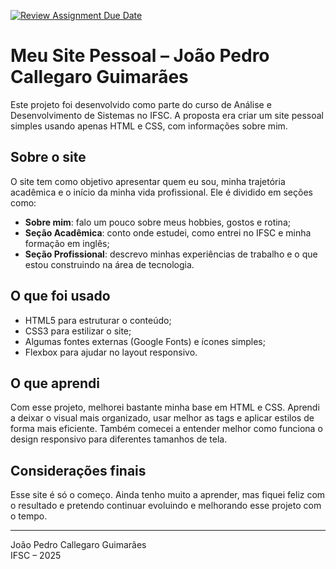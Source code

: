 [![Review Assignment Due Date](https://classroom.github.com/assets/deadline-readme-button-22041afd0340ce965d47ae6ef1cefeee28c7c493a6346c4f15d667ab976d596c.svg)](https://classroom.github.com/a/AIsXDBUL)

# Meu Site Pessoal – João Pedro Callegaro Guimarães

Este projeto foi desenvolvido como parte do curso de Análise e Desenvolvimento de Sistemas no IFSC. A proposta era criar um site pessoal simples usando apenas HTML e CSS, com informações sobre mim.

## Sobre o site

O site tem como objetivo apresentar quem eu sou, minha trajetória acadêmica e o início da minha vida profissional. Ele é dividido em seções como:

- **Sobre mim**: falo um pouco sobre meus hobbies, gostos e rotina;
- **Seção Acadêmica**: conto onde estudei, como entrei no IFSC e minha formação em inglês;
- **Seção Profissional**: descrevo minhas experiências de trabalho e o que estou construindo na área de tecnologia.

## O que foi usado

- HTML5 para estruturar o conteúdo;
- CSS3 para estilizar o site;
- Algumas fontes externas (Google Fonts) e ícones simples;
- Flexbox para ajudar no layout responsivo.

## O que aprendi

Com esse projeto, melhorei bastante minha base em HTML e CSS. Aprendi a deixar o visual mais organizado, usar melhor as tags e aplicar estilos de forma mais eficiente. Também comecei a entender melhor como funciona o design responsivo para diferentes tamanhos de tela.

## Considerações finais

Esse site é só o começo. Ainda tenho muito a aprender, mas fiquei feliz com o resultado e pretendo continuar evoluindo e melhorando esse projeto com o tempo.

---

João Pedro Callegaro Guimarães  
IFSC – 2025
